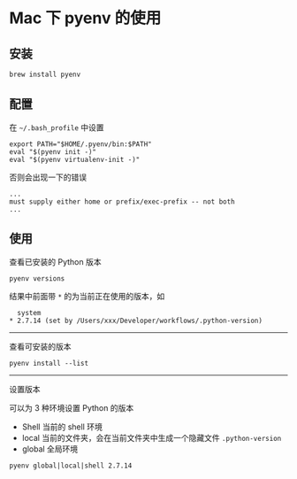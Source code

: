 # Mac 下 pyenv 的使用

## 安装

```sh
brew install pyenv
```

## 配置

在 `~/.bash_profile` 中设置

```
export PATH="$HOME/.pyenv/bin:$PATH"
eval "$(pyenv init -)"
eval "$(pyenv virtualenv-init -)"
```

否则会出现一下的错误

```
...
must supply either home or prefix/exec-prefix -- not both
...
```

## 使用

查看已安装的 Python 版本

```
pyenv versions
```

结果中前面带 `*` 的为当前正在使用的版本，如

```
  system
* 2.7.14 (set by /Users/xxx/Developer/workflows/.python-version)
```

---

查看可安装的版本

```
pyenv install --list
```

---

设置版本

可以为 3 种环境设置 Python 的版本

- Shell 当前的 shell 环境
- local 当前的文件夹，会在当前文件夹中生成一个隐藏文件 `.python-version`
- global 全局环境

```
pyenv global|local|shell 2.7.14
```


